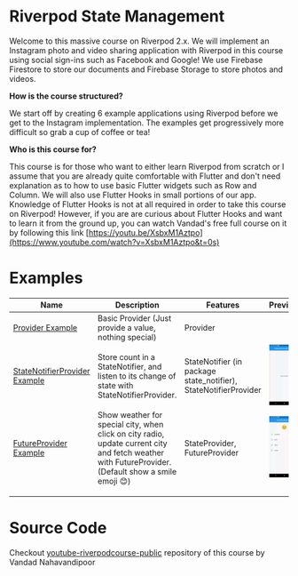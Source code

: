 # Riverpod State Management

Welcome to this massive course on Riverpod 2.x. We will implement an Instagram photo and video sharing application with Riverpod in this course using social sign-ins such as Facebook and Google! We use Firebase Firestore to store our documents and Firebase Storage to store photos and videos.

**How is the course structured?** 

We start off by creating 6 example applications using Riverpod before we get to the Instagram implementation. The examples get progressively more difficult so grab a cup of coffee or tea!

**Who is this course for?** 

This course is for those who want to either learn Riverpod from scratch or  I assume that you are already quite comfortable with Flutter and don't need explanation as to how to use basic Flutter widgets such as Row and Column. We will also use Flutter Hooks in small portions of our app. Knowledge of Flutter Hooks is not at all required in order to take this course on Riverpod! However, if you are are curious about Flutter Hooks and want to learn it from the ground up, you can watch Vandad's free full course on it by following this link [https://youtu.be/XsbxM1Aztpo](https://www.youtube.com/watch?v=XsbxM1Aztpo&t=0s)

# Examples

| Name                                                | Description                                                  | Features                                                     | Preview                                                      |
| --------------------------------------------------- | ------------------------------------------------------------ | ------------------------------------------------------------ | ------------------------------------------------------------ |
| [Provider Example](./example1)                      | Basic Provider (Just provide a value, nothing special)       | Provider                                                     |                                                              |
| [StateNotifierProvider Example](./example2)         | Store count in a StateNotifier, and listen to its change of state with StateNotifierProvider. | StateNotifier (in package state_notifier), StateNotifierProvider | ![example2_StateNotifierProvider](.README.assets/example2_StateNotifierProvider.gif) |
| [FutureProvider Example](./example3_futureprovider) | Show weather for special city, when click on city radio, update current city and fetch weather with FutureProvider. (Default show a smile emoji 😊) | StateProvider, FutureProvider                                | ![example3_FutureProvider](.README.assets/example3_FutureProvider.gif) |
|                                                     |                                                              |                                                              |                                                              |
|                                                     |                                                              |                                                              |                                                              |
|                                                     |                                                              |                                                              |                                                              |



# Source Code

Checkout [youtube-riverpodcourse-public](https://github.com/vandadnp/youtube-riverpodcourse-public) repository of this course by Vandad Nahavandipoor
